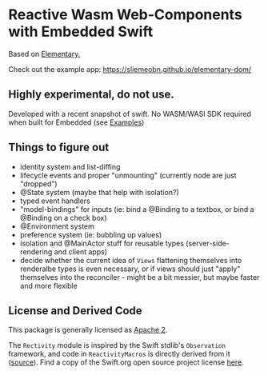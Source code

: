 # Reactive Wasm Web-Components with Embedded Swift

Based on [Elementary.](https://github.com/sliemeobn/elementary)

Check out the example app: https://sliemeobn.github.io/elementary-dom/

## Highly experimental, do not use.

Developed with a recent snapshot of swift. No WASM/WASI SDK required when built for Embedded (see [Examples](Examples))

## Things to figure out

- identity system and list-diffing
- lifecycle events and proper "unmounting" (currently node are just "dropped")
- @State system (maybe that help with isolation?)
- typed event handlers
- "model-bindings" for inputs (ie: bind a @Binding<String> to a textbox, or bind a @Binding<Bool> on a check box)
- @Environment system
- preference system (ie: bubbling up values)
- isolation and @MainActor stuff for reusable types (server-side-rendering and client apps)
- decide whether the current idea of `Views` flattening themselves into renderalbe types is even necessary, or if views should just "apply" themselves into the reconciler - might be a bit messier, but maybe faster and more flexible

## License and Derived Code

This package is generally licensed as [Apache 2](LICENSE).

The `Rectivity` module is inspired by the Swift stdlib's `Observation` framework, and code in `ReactivityMacros` is directly derived from it ([source](https://github.com/swiftlang/swift/tree/main/lib/Macros/Sources/ObservationMacros)).
Find a copy of the Swift.org open source project license [here](LICENSE-swift_org.md).
